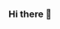 ### Hi there 👋

<!--
**JaeJinByun/JaeJinByun** is a ✨ _special_ ✨ repository because its `README.md` (this file) appears on your GitHub profile.

Here are some ideas to get you started:


![JaeJinbyun's GitHub stats](https://github-readme-stats.vercel.app/api?username=JaeJinbyun&show_icons=true&theme=gruvbox)  
[![Solved.ac Profile](http://mazassumnida.wtf/api/generate_badge?boj=byunjin11)](https://solved.ac/byunjin11)
- 🔭 I’m currently working on ...
- 🌱 I’m currently learning ...
- 👯 I’m looking to collaborate on ...
- 🤔 I’m looking for help with ...
- 💬 Ask me about ...
- 📫 How to reach me: ...
- 😄 Pronouns: ...
- ⚡ Fun fact: ...
-->
